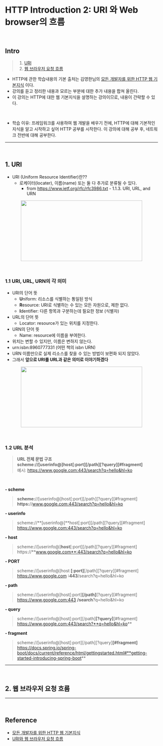 # HTTP Introduction 2: URI 와 Web browser의 흐름

<br>

## Intro

> 1. [URI](#1-uri)
> 2. [웹 브라우저 요청 흐름](#2-웹-브라우저-요청-흐름)

- HTTP에 관한 학습내용의 기본 출처는 김영한님의 [모든 개발자를 위한 HTTP 웹 기본지식](https://www.inflearn.com/course/http-%EC%9B%B9-%EB%84%A4%ED%8A%B8%EC%9B%8C%ED%81%AC) 이다.
- 강의를 듣고 정리한 내용과 모르는 부분에 대한 추가 내용을 합쳐 올린다.
- 이 강의는 HTTP에 대한 웹 기본지식을 설명하는 강의이므로, 내용이 간략할 수 있다.

<br>

- 학습 이유: 프레임워크를 사용하여 웹 개발을 배우기 전에, HTTP에 대해 기본적인 지식을 알고 시작하고 싶어 HTTP 공부를 시작한다. 이 강의에 대해 공부 후, 네트워크 전반에 대해 공부한다.

---

<br>

## 1. URI

- URI (Uniform Resource Identifier)란??
  - 로케이터(locater), 이름(name) 또는 둘 다 추가로 분류될 수 있다.
    - from https://www.ietf.org/rfc/rfc3986.txt - 1.1.3. URI, URL, and URN

<p align="center"><image src ="https://oopy.lazyrockets.com/api/v2/notion/image?src=https%3A%2F%2Fs3-us-west-2.amazonaws.com%2Fsecure.notion-static.com%2F55603624-57bc-422d-a423-1a2f3bc1d490%2FUntitled.png&blockId=7544083d-0ca3-48c5-a59a-1a24553ad18d" width = '400' height ='200'/></p>

<br>

### 1.1 URI, URL, URN의 각 의미

- URI의 단어 뜻
  - **U**niform: 리소스를 식별하는 통일된 방식
  - **R**esource: URI로 식별하는 수 있는 모든 자원으로, 제한 없다.
  - **I**dentifier: 다른 항목과 구분하는데 필요한 정보 (식별자)
- URL의 단어 뜻
  - Locator: resource가 있는 위치를 지정한다.
- URN의 단어 뜻
  - Name: resource에 이름을 부여한다.
- 위치는 변할 수 있지만, 이름은 변하지 않는다.
- urn:isbn:8960777331 (어떤 책의 isbn URN)
- URN 이름만으로 실제 리소스를 찾을 수 있는 방법이 보편화 되지 않았다.
- 그래서 **앞으로 URI를 URL과 같은 의미로 이야기하겠다**

<p align="center"><image src ="https://oopy.lazyrockets.com/api/v2/notion/image?src=https%3A%2F%2Fs3-us-west-2.amazonaws.com%2Fsecure.notion-static.com%2Fd0c5b0b1-845e-4751-8994-16c6f24fce7e%2FUntitled.png&blockId=9a57f9d6-8a0d-4b02-bd36-20477512065d" width = '400' height ='200'/></p>

<br>

### 1.2 URL 분석

> **URL 전체 문법 구조**  
> **scheme://[userinfo@]host[:port][/path][?query][#fragment]**  
> 예시: https://www.google.com:443/search?q=hello&hl=ko

<br>

**- scheme**

> **scheme:**//[userinfo@]host[:port][/path][?query][#fragment]  
> **https:**//www.google.com:443/search?q=hello&hl=ko

**- userinfo**

> scheme://**[userinfo@]**host[:port][/path][?query][#fragment]  
> https://www.google.com:443/search?q=hello&hl=ko

**- host**

> scheme://[userinfo@]**host**[:port][/path][?query][#fragment]
> https://**www.google.com**:443/search?q=hello&hl=ko

**- PORT**

> scheme://[userinfo@]host **[:port]**[/path][?query][#fragment]  
> https://www.google.com **:443**/search?q=hello&hl=ko

**- path**

> scheme://[userinfo@]host[:port]**[/path]**[?query][#fragment]  
> https://www.google.com:443 **/search**?q=hello&hl=ko

**- query**

> scheme://[userinfo@]host[:port][/path]**[?query]**[#fragment]  
> https://www.google.com:443/search?**q=hello&hl=ko**

**- fragment**

> scheme://[userinfo@]host[:port][/path][?query]**[#fragment]**  
> https://docs.spring.io/spring-boot/docs/current/reference/html/gettingstarted.html#**getting-started-introducing-spring-boot**

---

<br>

## 2. 웹 브라우저 요청 흐름

---

<br>

## Reference

- [모든 개발자를 위한 HTTP 웹 기본지식](https://www.inflearn.com/course/http-%EC%9B%B9-%EB%84%A4%ED%8A%B8%EC%9B%8C%ED%81%AC)
- [URI와 웹 브라우저 요청 흐름](https://catsbi.oopy.io/6befbf82-ce78-4fb9-bb87-805ec1048855)
